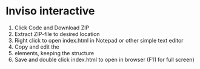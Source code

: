 # Inviso interactive
1. Click Code and Download ZIP
2. Extract ZIP-file to desired location
3. Right click to open index.html in Notepad or other simple text editor
4. Copy and edit the <li> elements, keeping the structure
5. Save and double click index.html to open in browser (F11 for full screen)
